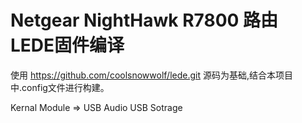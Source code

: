 # Netgear NightHawk R7800 路由 LEDE固件编译

使用 https://github.com/coolsnowwolf/lede.git 源码为基础,结合本项目中.config文件进行构建。


Kernal Module => USB Audio
                  USB Sotrage
